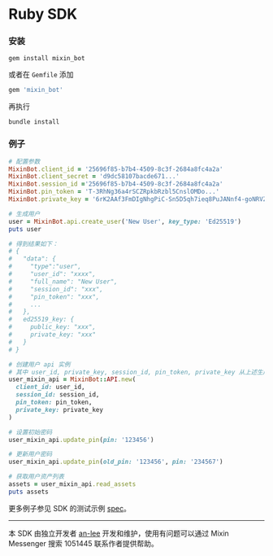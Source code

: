 # Ruby SDK

### 安装

```shell
gem install mixin_bot
```

或者在 `Gemfile` 添加

```ruby
gem 'mixin_bot'
```

再执行

```shell
bundle install
```

### 例子

```ruby
# 配置参数
MixinBot.client_id = '25696f85-b7b4-4509-8c3f-2684a8fc4a2a'
MixinBot.client_secret = 'd9dc58107bacde671...'
MixinBot.session_id ='25696f85-b7b4-4509-8c3f-2684a8fc4a2a'
MixinBot.pin_token = 'T-3RhNg36a4rSCZRpkbRzbl5CnslOMDo...'
MixinBot.private_key = '6rK2AAf3FmDIgNhgPiC-Sn5D5qh7ieq8PuJANnf4-goNRVZPt3cnY0Zr6xF1COaR...'

# 生成用户
user = MixinBot.api.create_user('New User', key_type: 'Ed25519')
puts user

# 得到结果如下：
# {
#   "data": {
#     "type":"user",
#     "user_id": "xxxx",
#     "full_name": "New User",
#     "session_id": "xxx",
#     "pin_token": "xxx",
#     ...
#   },
#   ed25519_key: {
#     public_key: "xxx",
#     private_key: "xxx"
#   }
# }

# 创建用户 api 实例
# 其中 user_id, private_key, session_id, pin_token, private_key 从上述生成用户的返回值中可以得到
user_mixin_api = MixinBot::API.new(
  client_id: user_id,
  session_id: session_id,
  pin_token: pin_token,
  private_key: private_key
)

# 设置初始密码
user_mixin_api.update_pin(pin: '123456')

# 更新用户密码
user_mixin_api.update_pin(old_pin: '123456', pin: '234567')

# 获取用户资产列表
assets = user_mixin_api.read_assets
puts assets
```

更多例子参见 SDK 的测试示例 [spec](https://github.com/an-lee/mixin_bot/blob/master/spec/mixin_bot/api/user_spec.rb)。

---

本 SDK 由独立开发者 [an-lee](https://github.com/an-lee) 开发和维护，使用有问题可以通过 Mixin Messenger 搜索 1051445 联系作者提供帮助。
